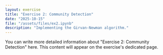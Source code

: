 ```yaml
---
layout: exercise
title: "Exercise 2: Community Detection"
date: "2025-10-15"
file: "/assets/files/ex2.ipynb"
description: "Implementing the Girvan-Newman algorithm."
---
```

You can write more detailed information about "Exercise 2: Community Detection" here. This content will appear on the exercise's dedicated page.